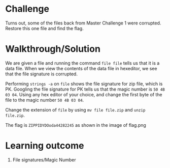 # Challenge

Turns out, some of the files back from Master Challenge 1 were corrupted. Restore this one file and find the flag.

# Walkthrough/Solution

We are given a file and running the command `file file` tells us that it is a data file. When we view the contents of the data file in hexeditor, we see that the file signature is corrupted. </br>

Performing `strings -a` on `file` shows the file signature for zip file, which is PK. Googling the file signature for PK tells us that the magic number is `50 4B 03 04`. Using any hex editor of your choice, and change the first byte of the file to the magic number `50 4B 03 04`. </br>

Change the extension of `file` by using `mv file file.zip` and `unzip file.zip`. </br>

The flag is `ZIPPIDYDOoda44282245` as shown in the image of flag.png

# Learning outcome

1) File signatures/Magic Number
